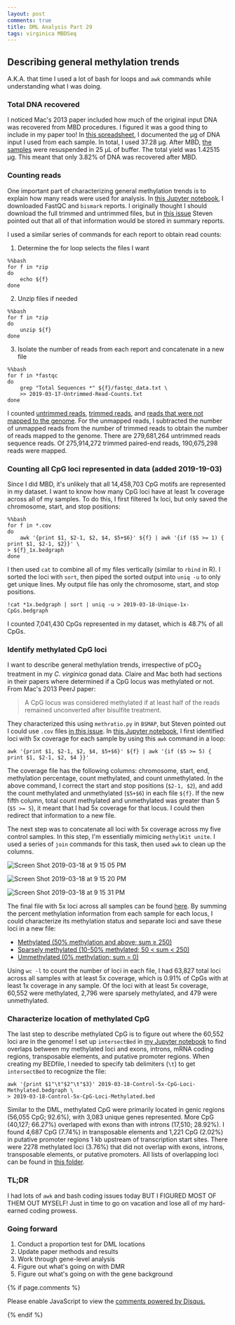 ```yaml
---
layout: post
comments: true
title: DML Analysis Part 29 
tags: virginica MBDSeq
---
```


## Describing general methylation trends

A.K.A. that time I used a lot of bash for loops and `awk` commands while understanding what I was doing.

### Total DNA recovered

I noticed Mac's 2013 paper included how much of the original input DNA was recovered from MBD procedures. I figured it was a good thing to include in my paper too! In [this spreadsheet](), I documented the µg of DNA input I used from each sample. In total, I used 37.28 µg. After MBD, [the samples](https://docs.google.com/spreadsheets/d/1p13VsqTMrynvWIfokPVAwqaL78_GA6QtTZ0NAgLVfSI/edit#gid=236614896) were resuspended in 25 µL of buffer. The total yield was 1.42515 µg. This meant that only 3.82% of DNA was recovered after MBD.

### Counting reads

One important part of characterizing general methylation trends is to explain how many reads were used for analysis. In [this Jupyter notebook](https://github.com/fish546-2018/yaamini-virginica/blob/master/notebooks/2019-03-17-Counting-Reads.ipynb), I downloaded FastQC and `bismark` reports. I originally thought I should download the full trimmed and untrimmed files, but in [this issue](https://github.com/RobertsLab/resources/issues/616) Steven pointed out that all of that information would be stored in summary reports.

I used a similar series of commands for each report to obtain read counts:

1. Determine the for loop selects the files I want

`````
%%bash
for f in *zip
do
    echo ${f}
done
`````

2. Unzip files if needed

`````
%%bash
for f in *zip
do
    unzip ${f}
done
`````

3. Isolate the number of reads from each report and concatenate in a new file

`````
%%bash
for f in *fastqc
do
    grep "Total Sequences *" ${f}/fastqc_data.txt \
    >> 2019-03-17-Untrimmed-Read-Counts.txt
done
`````

I counted [untrimmed reads](https://github.com/fish546-2018/yaamini-virginica/blob/master/data/2019-03-17-Counting-Reads/2019-03-17-Untrimmed-Reads/2019-03-17-Untrimmed-Read-Counts.txt), [trimmed reads](https://github.com/fish546-2018/yaamini-virginica/blob/master/data/2019-03-17-Counting-Reads/2019-03-17-FastQC-Reports/2019-03-17-Trimmed-Read-Counts.txt), and [reads that were not mapped to the genome](https://github.com/fish546-2018/yaamini-virginica/blob/master/data/2019-03-17-Counting-Reads/2019-03-17-Mapped-Reads/2019-03-17-Unmapped-Read-Counts.txt). For the unmapped reads, I subtracted the number of unmapped reads from the number of trimmed reads to obtain the number of reads mapped to the genome. There are 279,681,264 untrimmed reads sequence reads. Of 275,914,272 trimmed paired-end reads, 190,675,298 reads were mapped.

### Counting all CpG loci represented in data (added 2019-19-03)

Since I did MBD, it's unlikely that all 14,458,703 CpG motifs are represented in my dataset. I want to know how many CpG loci have at least 1x coverage across all of my samples. To do this, I first filtered 1x loci, but only saved the chromosome, start, and stop positions:

`````
%%bash
for f in *.cov
do
    awk '{print $1, $2-1, $2, $4, $5+$6}' ${f} | awk '{if ($5 >= 1) { print $1, $2-1, $2}}' \
> ${f}_1x.bedgraph
done
`````

I then used `cat` to combine all of my files vertically (similar to `rbind` in R). I sorted the loci with `sort`, then piped the sorted output into `uniq -u` to only get unique lines. My output file has only the chromosome, start, and stop positions.

`````
!cat *1x.bedgraph | sort | uniq -u > 2019-03-18-Unique-1x-CpGs.bedgraph
`````

I counted 7,041,430 CpGs represented in my dataset, which is 48.7% of all CpGs.

### Identify methylated CpG loci

I want to describe general methylation trends, irrespective of pCO<sub>2</sub> treatment in my *C. virginica* gonad data. Claire and Mac both had sections in their papers where determined if a CpG locus was methylated or not. From Mac's 2013 PeerJ paper:

> A CpG locus was considered methylated if at least half of the reads remained unconverted after bisulfite treatment.

They characterized this using `methratio.py` in `BSMAP`, but Steven pointed out I could use `.cov` files [in this issue](https://github.com/RobertsLab/resources/issues/615). In [this Jupyter notebook](https://github.com/fish546-2018/yaamini-virginica/blob/master/notebooks/2019-03-18-Characterizing-CpG-Methylation.ipynb), I first identified loci with 5x coverage for each sample by using this `awk` command in a loop:

`````
awk '{print $1, $2-1, $2, $4, $5+$6}' ${f} | awk '{if ($5 >= 5) { print $1, $2-1, $2, $4 }}'
`````

The coverage file has the following columns: chromosome, start, end, methylation percentage, count methylated, and count unmethylated. In the above command, I correct the start and stop positions (`$2-1, $2`), and add the count methylated and unmethylated (`$5+$6`) in each file `${f}`. If the new fifth column, total count methylated and unmethylated was greater than 5 (`$5 >= 5`), it meant that I had 5x coverage for that locus. I could then redirect that information to a new file.

The next step was to concatenate all loci with 5x coverage across my five control samples. In this step, I'm essentially mimicing `methylKit unite`. I used a series of `join` commands for this task, then used `awk` to clean up the columns.

![Screen Shot 2019-03-18 at 9 15 05 PM](https://user-images.githubusercontent.com/22335838/54579892-d656b300-49c2-11e9-947b-30967f1b7aae.png)

![Screen Shot 2019-03-18 at 9 15 20 PM](https://user-images.githubusercontent.com/22335838/54579893-d656b300-49c2-11e9-926d-788bbfc0ea29.png)

![Screen Shot 2019-03-18 at 9 15 31 PM](https://user-images.githubusercontent.com/22335838/54579894-d656b300-49c2-11e9-9566-f2bb113a6ca5.png)

The final file with 5x loci across all samples can be found [here](https://github.com/fish546-2018/yaamini-virginica/blob/master/analyses/2019-03-18-Characterizing-CpG-Methylation/2019-03-18-Control-5x-CpG-Loci.bedgraph). By summing the percent methylation information from each sample for each locus, I could characterize its methylation status and separate loci and save these loci in a new file:

- [Methylated (50% methylation and above; sum ≥ 250)](https://github.com/fish546-2018/yaamini-virginica/blob/master/analyses/2019-03-18-Characterizing-CpG-Methylation/2019-03-18-Control-5x-CpG-Loci-Methylated.bedgraph)
- [Sparsely methylated (10-50% methylated; 50 < sum < 250)](https://github.com/fish546-2018/yaamini-virginica/blob/master/analyses/2019-03-18-Characterizing-CpG-Methylation/2019-03-18-Control-5x-CpG-Loci-Sparsely-Methylated.bedgraph)
- [Ummethylated (0% methylation; sum = 0)](https://github.com/fish546-2018/yaamini-virginica/blob/master/analyses/2019-03-18-Characterizing-CpG-Methylation/2019-03-18-Control-5x-CpG-Loci-Unmethylated.bedgraph)

Using `wc -l` to count the number of loci in each file, I had 63,827 total loci across all samples with at least 5x coverage, which is 0.91% of CpGs with at least 1x coverage in any sample. Of the loci with at least 5x coverage, 60,552 were methylated, 2,796 were sparsely methylated, and 479 were unmethylated.

### Characterize location of methylated CpG

The last step to describe methylated CpG is to figure out where the 60,552 loci are in the genome! I set up `intersectBed` in [my Jupyter notebook](https://github.com/fish546-2018/yaamini-virginica/blob/master/notebooks/2019-03-18-Characterizing-CpG-Methylation.ipynb) to find overlaps between my methylated loci and exons, introns, mRNA coding regions, transposable elements, and putative promoter regions. When creating my BEDfile, I needed to specify tab delimiters (`\t`) to get `intersectBed` to recognize the file:

`````
awk '{print $1"\t"$2"\t"$3}' 2019-03-18-Control-5x-CpG-Loci-Methylated.bedgraph \
> 2019-03-18-Control-5x-CpG-Loci-Methylated.bed
`````

Similar to the DML, methylated CpG were primarily located in genic regions (56,055 CpG; 92.6%), with 3,083 unique genes represented. More CpG (40,127; 66.27%) overlaped with exons than with introns (17,510; 28.92%). I found 4,687 CpG (7.74%) in transposable elements and 1,221 CpG (2.02%) in putative promoter regions 1 kb upstream of transcription start sites. There were 2278 methylated loci (3.76%) that did not overlap with exons, introns, transposable elements, or putative promoters. All lists of overlapping loci can be found in [this folder](https://github.com/fish546-2018/yaamini-virginica/tree/master/analyses/2019-03-18-Characterizing-CpG-Methylation).

### TL;DR

I had lots of `awk` and bash coding issues today BUT I FIGURED MOST OF THEM OUT MYSELF! Just in time to go on vacation and lose all of my hard-earned coding prowess.

### Going forward

1. Conduct a proportion test for DML locations
2. Update paper methods and results
3. Work through gene-level analysis
4. Figure out what's going on with DMR
5. Figure out what's going on with the gene background

{% if page.comments %}

<div id="disqus_thread"></div>
<script>

/**
*  RECOMMENDED CONFIGURATION VARIABLES: EDIT AND UNCOMMENT THE SECTION BELOW TO INSERT DYNAMIC VALUES FROM YOUR PLATFORM OR CMS.
*  LEARN WHY DEFINING THESE VARIABLES IS IMPORTANT: https://disqus.com/admin/universalcode/#configuration-variables*/
/*
var disqus_config = function () {
this.page.url = PAGE_URL;  // Replace PAGE_URL with your page's canonical URL variable
this.page.identifier = PAGE_IDENTIFIER; // Replace PAGE_IDENTIFIER with your page's unique identifier variable
};
*/
(function() { // DON'T EDIT BELOW THIS LINE
var d = document, s = d.createElement('script');
s.src = 'https://the-responsible-grad-student.disqus.com/embed.js';
s.setAttribute('data-timestamp', +new Date());
(d.head || d.body).appendChild(s);
})();
</script>
<noscript>Please enable JavaScript to view the <a href="https://disqus.com/?ref_noscript">comments powered by Disqus.</a></noscript>

{% endif %}

<script id="dsq-count-scr" src="//the-responsible-grad-student.disqus.com/count.js" async></script>
